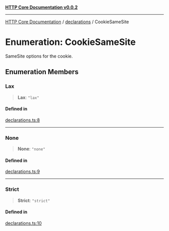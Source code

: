 [**HTTP Core Documentation v0.0.2**](../../README.md)

***

[HTTP Core Documentation](../../modules.md) / [declarations](../README.md) / CookieSameSite

# Enumeration: CookieSameSite

SameSite options for the cookie.

## Enumeration Members

### Lax

> **Lax**: `"lax"`

#### Defined in

[declarations.ts:8](https://github.com/stonemjs/http-core/blob/ed7c2187bd85b6877da7cd9f8c94448716446e07/src/declarations.ts#L8)

***

### None

> **None**: `"none"`

#### Defined in

[declarations.ts:9](https://github.com/stonemjs/http-core/blob/ed7c2187bd85b6877da7cd9f8c94448716446e07/src/declarations.ts#L9)

***

### Strict

> **Strict**: `"strict"`

#### Defined in

[declarations.ts:10](https://github.com/stonemjs/http-core/blob/ed7c2187bd85b6877da7cd9f8c94448716446e07/src/declarations.ts#L10)
